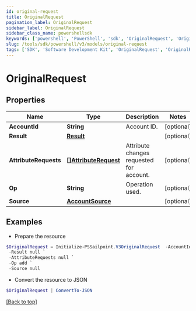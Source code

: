 ```yaml
---
id: original-request
title: OriginalRequest
pagination_label: OriginalRequest
sidebar_label: OriginalRequest
sidebar_class_name: powershellsdk
keywords: ['powershell', 'PowerShell', 'sdk', 'OriginalRequest', 'OriginalRequest'] 
slug: /tools/sdk/powershell/v3/models/original-request
tags: ['SDK', 'Software Development Kit', 'OriginalRequest', 'OriginalRequest']
---
```



# OriginalRequest

## Properties

Name | Type | Description | Notes
------------ | ------------- | ------------- | -------------
**AccountId** | **String** | Account ID. | [optional] 
**Result** | [**Result**](result) |  | [optional] 
**AttributeRequests** | [**[]AttributeRequest**](attribute-request) | Attribute changes requested for account. | [optional] 
**Op** | **String** | Operation used. | [optional] 
**Source** | [**AccountSource**](account-source) |  | [optional] 

## Examples

- Prepare the resource
```powershell
$OriginalRequest = Initialize-PSSailpoint.V3OriginalRequest  -AccountId CN&#x3D;Abby Smith,OU&#x3D;Austin,OU&#x3D;Americas,OU&#x3D;Demo,DC&#x3D;seri,DC&#x3D;acme,DC&#x3D;com `
 -Result null `
 -AttributeRequests null `
 -Op add `
 -Source null
```

- Convert the resource to JSON
```powershell
$OriginalRequest | ConvertTo-JSON
```


[[Back to top]](#) 

